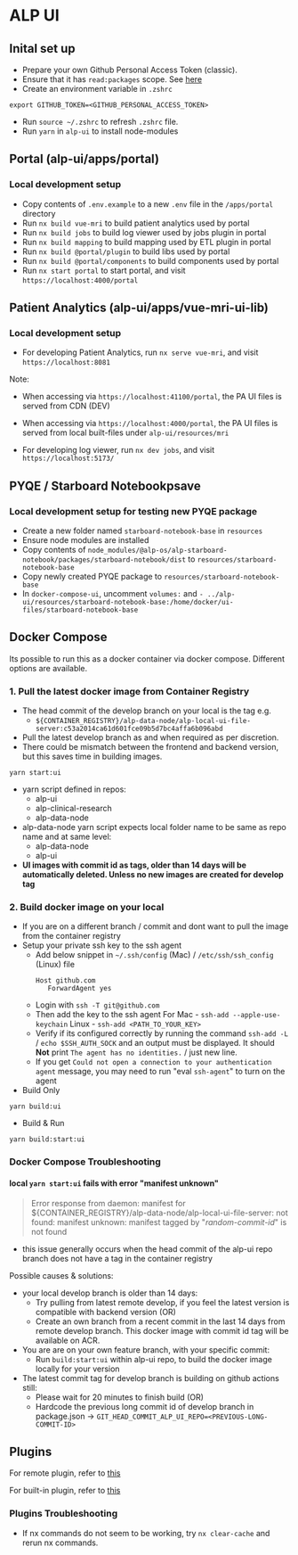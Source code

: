 # ALP UI

## Inital set up

- Prepare your own Github Personal Access Token (classic). 
- Ensure that it has `read:packages` scope. See [here](https://docs.github.com/en/packages/working-with-a-github-packages-registry/working-with-the-npm-registry#authenticating-to-github-packages)
- Create an environment variable in `.zshrc`
```
export GITHUB_TOKEN=<GITHUB_PERSONAL_ACCESS_TOKEN>
```
- Run `source ~/.zshrc` to refresh `.zshrc` file. 
- Run `yarn` in `alp-ui` to install node-modules

## Portal (alp-ui/apps/portal)

### Local development setup

- Copy contents of `.env.example` to a new `.env` file in the `/apps/portal` directory
- Run `nx build vue-mri` to build patient analytics used by portal
- Run `nx build jobs` to build log viewer used by jobs plugin in portal
- Run `nx build mapping` to build mapping used by ETL plugin in portal
- Run `nx build @portal/plugin` to build libs used by portal
- Run `nx build @portal/components` to build components used by portal
- Run `nx start portal` to start portal, and visit `https://localhost:4000/portal`

## Patient Analytics (alp-ui/apps/vue-mri-ui-lib)

### Local development setup

- For developing Patient Analytics, run `nx serve vue-mri`, and visit `https://localhost:8081`

Note:

- When accessing via `https://localhost:41100/portal`, the PA UI files is served from CDN (DEV)
- When accessing via `https://localhost:4000/portal`, the PA UI files is served from local built-files under `alp-ui/resources/mri`

- For developing log viewer, run `nx dev jobs`, and visit `https://localhost:5173/`

## PYQE / Starboard Notebookpsave

### Local development setup for testing new PYQE package

- Create a new folder named `starboard-notebook-base` in `resources`
- Ensure node modules are installed
- Copy contents of `node_modules/@alp-os/alp-starboard-notebook/packages/starboard-notebook/dist` to `resources/starboard-notebook-base`
- Copy newly created PYQE package to `resources/starboard-notebook-base`
- In `docker-compose-ui`, uncomment `volumes:` and `- ../alp-ui/resources/starboard-notebook-base:/home/docker/ui-files/starboard-notebook-base`

## Docker Compose

Its possible to run this as a docker container via docker compose. Different options are available.

### 1. Pull the latest docker image from Container Registry
- The head commit of the develop branch on your local is the tag e.g. 
   - `${CONTAINER_REGISTRY}/alp-data-node/alp-local-ui-file-server:c53a2014ca61d601fce09b5d7bc4affa6b096abd`
- Pull the latest develop branch as and when required as per discretion. 
- There could be mismatch between the frontend and backend version, but this saves time in building images.
```
yarn start:ui
```
- yarn script defined in repos:
   - alp-ui
   - alp-clinical-research
   - alp-data-node
- alp-data-node yarn script expects local folder name to be same as repo name and at same level:
   - alp-data-node
   - alp-ui
- **UI images with commit id as tags, older than 14 days will be automatically deleted. Unless no new images are created for develop tag**

### 2. <b>Build docker image on your local</b>
- If you are on a different branch / commit and dont want to pull the image from the container registry
- Setup your private ssh key to the ssh agent
   - Add below snippet in `~/.ssh/config` (Mac) / `/etc/ssh/ssh_config` (Linux) file
      ```
      Host github.com
         ForwardAgent yes
      ```
   - Login with `ssh -T git@github.com`
   - Then add the key to the ssh agent
      For 
         Mac - `ssh-add --apple-use-keychain`
         Linux - `ssh-add <PATH_TO_YOUR_KEY>`
   - Verify if its configured correctly by running the command `ssh-add -L` / `echo $SSH_AUTH_SOCK` and an output must be displayed. It should <b>Not</b> print `The agent has no identities.` / just new line.
   - If you get `Could not open a connection to your authentication agent` message, you may need to run "eval `ssh-agent`" to turn on the agent
- Build Only
```
yarn build:ui
```
- Build & Run
```
yarn build:start:ui
   ```

### Docker Compose Troubleshooting 
#### local `yarn start:ui` fails with error "manifest unknown"
> Error response from daemon: manifest for ${CONTAINER_REGISTRY}/alp-data-node/alp-local-ui-file-server:<random-commit-id> not found: manifest unknown: manifest tagged by "_random-commit-id_" is not found
- this issue generally occurs when the head commit of the alp-ui repo branch does not have a tag in the container registry

Possible causes & solutions:
- your local develop branch is older than 14 days:
   - Try pulling from latest remote develop, if you feel the latest version is compatible with backend version (OR) 
   - Create an own branch from a recent commit in the last 14 days from remote develop branch. This docker image with commit id tag will be available on ACR. 
- You are are on your own feature branch, with your specific commit:
   - Run `build:start:ui` within alp-ui repo, to build the docker image locally for your version
- The latest commit tag for develop branch is building on github actions still:
   - Please wait for 20 minutes to finish build (OR)
   - Hardcode the previous long commit id of develop branch in package.json -> `GIT_HEAD_COMMIT_ALP_UI_REPO=<PREVIOUS-LONG-COMMIT-ID>`

## Plugins

For remote plugin, refer to [this](./plugins/README.md)

For built-in plugin, refer to [this](./apps/portal/src/plugins/README.md)

### Plugins Troubleshooting

- If nx commands do not seem to be working, try `nx clear-cache` and rerun nx commands.